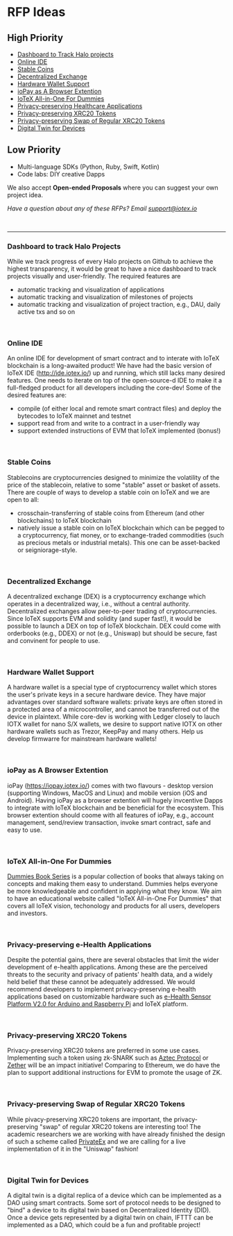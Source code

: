 # RFP Ideas

## High Priority
- [Dashboard to Track Halo projects](#dashboard-to-track-halo-projects)
- [Online IDE](#online-ide)
- [Stable Coins](#stalbe-coins)
- [Decentralized Exchange](#decentralized-exchange)
- [Hardware Wallet Support](#hardware-wallet-support)
- [ioPay as A Browser Extention](#iopay-as-a-browser-extention)
- [IoTeX All-in-One For Dummies](#iotex-all-in-one-for-dummies)
- [Privacy-preserving Healthcare Applications](#privacy-preserving-e-health-applications)
- [Privacy-preserving XRC20 Tokens](#privacy-preserving-xrc20-tokens)
- [Privacy-preserving Swap of Regular XRC20 Tokens](#privacy-preserving-swap-of-regular-xrc20-tokens)
- [Digital Twin for Devices](#digital-twin-for-devices)

## Low Priority
- Multi-language SDKs (Python, Ruby, Swift, Kotlin)
- Code labs: DIY creative Dapps

We also accept **Open-ended Proposals** where you can suggest your own project idea.

*Have a question about any of these RFPs? Email support@iotex.io*

&nbsp;

------

### Dashboard to track Halo Projects

While we track progress of every Halo projects on Github to achieve the highest transparency, it would be great to have a nice dashboard to track projects visually and user-friendly. The required features are
- automatic tracking and visualization of applications
- automatic tracking and visualization of milestones of projects
- automatic tracking and visualization of project traction, e.g., DAU, daily active txs and so on

&nbsp;

### Online IDE ###
An online IDE for development of smart contract and to interate with IoTeX blockchain is a long-awaited product! We have had the basic version of IoTeX IDE (http://ide.iotex.io/) up and running, which still lacks many desired features. One needs to iterate on top of the open-source-d IDE to make it a full-fledged product for all developers including the core-dev! Some of the desired features are:
- compile (of either local and remote smart contract files) and deploy the bytecodes to IoTeX mainnet and testnet
- support read from and write to a contract in a user-friendly way
- support extended instructions of EVM that IoTeX implemented (bonus!)

&nbsp;

### Stable Coins ###
Stablecoins are cryptocurrencies designed to minimize the volatility of the price of the stablecoin, relative to some "stable" asset or basket of assets. There are couple of ways to develop a stable coin on IoTeX and we are open to all:
- crosschain-transferring of stable coins from Ethereum (and other blockchains) to IoTeX blockchain
- natively issue a stable coin on IoTeX blockchain which can be pegged to a cryptocurrency, fiat money, or to exchange-traded commodities (such as precious metals or industrial metals). This one can be asset-backed or seigniorage-style.

&nbsp;

### Decentralized Exchange ###
A decentralized exchange (DEX) is a cryptocurrency exchange which operates in a decentralized way, i.e., without a central authority. Decentralized exchanges allow peer-to-peer trading of cryptocurrencies. Since IoTeX supports EVM and solidity (and super fast!), it would be possible to launch a DEX on top of IoTeX blockchain. DEX could come with orderbooks (e.g., DDEX) or not (e.g., Uniswap) but should be secure, fast and convinent for people to use.

&nbsp;

### Hardware Wallet Support ###
A hardware wallet is a special type of cryptocurrency wallet which stores the user's private keys in a secure hardware device. They have major advantages over standard software wallets: private keys are often stored in a protected area of a microcontroller, and cannot be transferred out of the device in plaintext. While core-dev is working with Ledger closely to lauch IOTX wallet for nano S/X wallets, we desire to support native IOTX on other hardware wallets such as Trezor, KeepPay and many others. Help us develop firmwarre for mainstream hardware wallets!

&nbsp;

### ioPay as A Browser Extention ###
ioPay (https://iopay.iotex.io/) comes with two flavours - desktop version (supporting Windows, MacOS and Linux) and mobile version (iOS and Android). Having ioPay as a browser extention will hugely invcentive Dapps to integrate with IoTeX blockchain and be beneficial for the ecosystem. This browser extention should coome with all features of ioPay, e.g., account management, send/review transaction, invoke smart contract, safe and easy to use.

&nbsp;

### IoTeX All-in-One For Dummies ###
[Dummies Book Series](https://www.dummies.com) is a popular collection of books that always taking on concepts and making them easy to understand. Dummies helps everyone be more knowledgeable and confident in applying what they know. We aim to have an educational website called "IoTeX All-in-One For Dummies" that covers all IoTeX vision, techonology and products for all users, developers and investors.

&nbsp;

### Privacy-preserving e-Health Applications ###
Despite the potential gains, there are several obstacles that limit the wider development of e-health applications. Among these are the perceived threats to the security and privacy of patients' health data, and a widely held belief that these cannot be adequately addressed. We would recommend developers to implement privacy-preserving e-health applications based on customizable hardware such as [e-Health Sensor Platform V2.0 for Arduino and Raspberry Pi](https://www.cooking-hacks.com/documentation/tutorials/ehealth-biometric-sensor-platform-arduino-raspberry-pi-medical.html) and IoTeX platform.

&nbsp;

### Privacy-preserving XRC20 Tokens ###
Privacy-preserving XRC20 tokens are preferred in some use cases. Implementing such a token using zk-SNARK such as [Aztec Protocol](https://www.aztecprotocol.com/) or [Zether](https://crypto.stanford.edu/~buenz/papers/zether.pdf) will be an impact initiative! Comparing to Ethereum, we do have the plan to support additional instructions for EVM to promote the usage of ZK.

&nbsp;

### Privacy-preserving Swap of Regular XRC20 Tokens ###
While pivacy-preserving XRC20 tokens are important, the privacy-preserving "swap" of regular XRC20 tokens are interesting too! The academic researchers we are working with have already finished the design of such a scheme called [PrivateEx](https://www.researchgate.net/publication/340270180_PrivateEx_privacy_preserving_exchange_of_crypto-assets_on_blockchain) and we are calling for a live implementation of it in the "Uniswap" fashion!

&nbsp;

### Digital Twin for Devices ###
A digital twin is a digital replica of a device which can be implemented as a DAO using smart contracts. Some sort of protocol needs to be designed to "bind" a device to its digital twin based on Decentralized Identity (DID). Once a device gets represented by a digital twin on chain, IFTTT can be implemented as a DAO, which could be a fun and profitable project! 

&nbsp;


